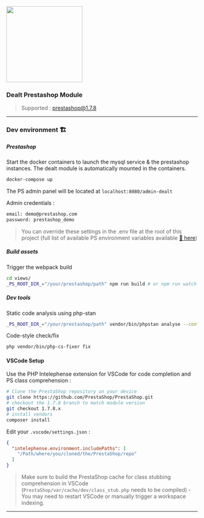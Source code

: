 <img src="https://dealt.fr/logo.svg" width="200"/>

### Dealt Prestashop Module

> Supported : prestashop@1.7.8

---

### Dev environment 🏗

##### Prestashop

Start the docker containers to launch the mysql service & the prestashop instances. The dealt module is automatically mounted in the containers.

```bash
docker-compose up
```

The PS admin panel will be located at `localhost:8080/admin-dealt`

Admin credentials :

```bash
email: demo@prestashop.com
password: prestashop_demo
```

> You can override these settings in the .env file at the root of this project (full list of available PS environment variables available [🔗 here](https://hub.docker.com/r/prestashop/prestashop/))

##### Build assets

Trigger the webpack build

```sh
cd views/
_PS_ROOT_DIR_="/your/prestashop/path" npm run build # or npm run watch
```

##### Dev tools

Static code analysis using php-stan

```sh
_PS_ROOT_DIR_="/your/prestashop/path" vendor/bin/phpstan analyse --configuration=./phpstan.neon --memory-limit 512M
```

Code-style check/fix

```sh
php vendor/bin/php-cs-fixer fix
```

#### VSCode Setup

Use the PHP Intelephense extension for VSCode for code completion and PS class comprehension :

```bash
# Clone the PrestaShop repository on your device
git clone https://github.com/PrestaShop/PrestaShop.git
# checkout the 1.7.8 branch to match module version
git checkout 1.7.8.x
# install vendors
composer install
```

Edit your `.vscode/settings.json` :

```json
{
  "intelephense.environment.includePaths": [
    "/Path/where/you/cloned/the/PrestaShop/repo"
  ]
}
```

> Make sure to build the PrestaShop cache for class stubbing comprehension in VSCode (`PrestaShop/var/cache/dev/class_stub.php` needs to be compiled) - You may need to restart VSCode or manually trigger a workspace indexing.

---
